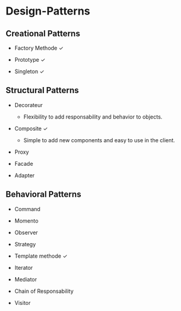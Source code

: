 # Design-Patterns


## Creational Patterns 

- Factory Methode ✓

- Prototype ✓

- Singleton  ✓


## Structural Patterns 

- Decorateur  

	- Flexibility to add responsability and behavior to objects.

- Composite ✓
	
	- Simple to add new components and easy to use in the client.

- Proxy  

- Facade  

- Adapter 

## Behavioral Patterns 

- Command  

- Momento  

- Observer  

- Strategy   

- Template methode  ✓

- Iterator 

- Mediator 

- Chain of Responsability 

- Visitor 





